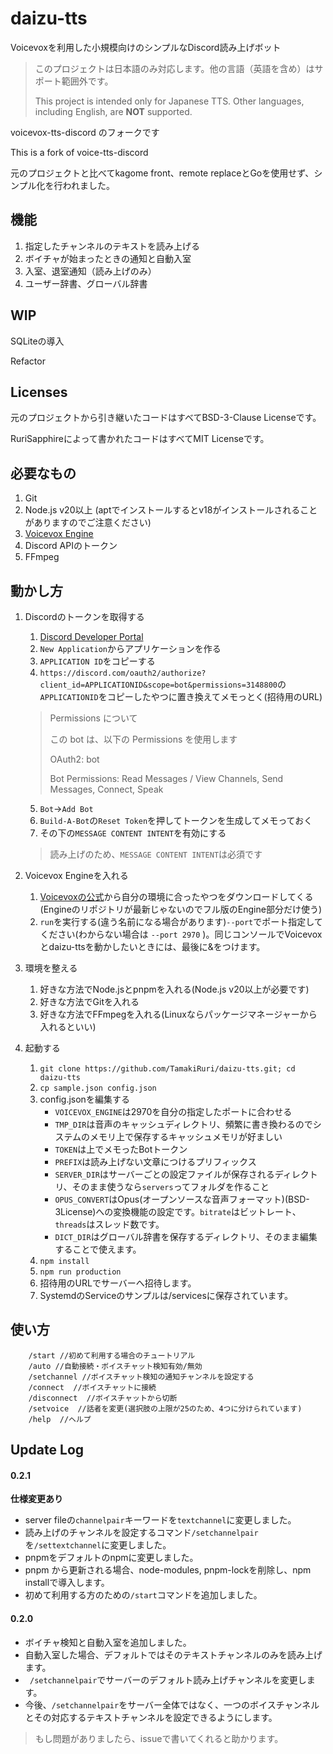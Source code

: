 # daizu-tts

Voicevoxを利用した小規模向けのシンプルなDiscord読み上げボット

> このプロジェクトは日本語のみ対応します。他の言語（英語を含め）はサポート範囲外です。
>
> This project is intended only for Japanese TTS. Other languages, including English, are **NOT** supported.

voicevox-tts-discord のフォークです

This is a fork of voice-tts-discord

元のプロジェクトと比べてkagome front、remote replaceとGoを使用せず、シンプル化を行われました。

## 機能

1. 指定したチャンネルのテキストを読み上げる
2. ボイチャが始まったときの通知と自動入室
3. 入室、退室通知（読み上げのみ）
4. ユーザー辞書、グローバル辞書

## WIP

SQLiteの導入

Refactor

## Licenses

元のプロジェクトから引き継いたコードはすべてBSD-3-Clause Licenseです。

RuriSapphireによって書かれたコードはすべてMIT Licenseです。

## 必要なもの

1. Git
2. Node.js  v20以上 (aptでインストールするとv18がインストールされることがありますのでご注意ください)
3. [Voicevox Engine](https://github.com/VOICEVOX/voicevox_engine/)
4. Discord APIのトークン
5. FFmpeg

<!--

1. メモリ上に乗ったキャッシュ用ディレクトリがあると良い
    - Linuxなら/tmpで良い気がする

-->

## 動かし方

1. Discordのトークンを取得する
    1. [Discord Developer Portal](https://discord.com/developers/applications )
    2. `New Application`からアプリケーションを作る
    3. `APPLICATION ID`をコピーする
    4. `https://discord.com/oauth2/authorize?client_id=APPLICATIONID&scope=bot&permissions=3148800`の`APPLICATIONID`をコピーしたやつに置き換えてメモっとく(招待用のURL)

    > Permissions について
    >
    > この bot は、以下の Permissions を使用します
    >
    > OAuth2: bot
    >
    > Bot Permissions: Read Messages / View Channels, Send Messages, Connect, Speak

    5. `Bot`→`Add Bot`
    6. `Build-A-Bot`の`Reset Token`を押してトークンを生成してメモっておく
    7. その下の`MESSAGE CONTENT INTENT`を有効にする
    > 読み上げのため、`MESSAGE CONTENT INTENT`は必須です
2. Voicevox Engineを入れる
    1. [Voicevoxの公式](https://voicevox.hiroshiba.jp/ )から自分の環境に合ったやつをダウンロードしてくる(Engineのリポジトリが最新じゃないのでフル版のEngine部分だけ使う)
    2. `run`を実行する(違う名前になる場合があります)`--port`でポート指定してください(わからない場合は `--port 2970` )。同じコンソールでVoicevoxとdaizu-ttsを動かしたいときには、最後に&をつけます。
3. 環境を整える
    1. 好きな方法でNode.jsとpnpmを入れる(Node.js v20以上が必要です) 
    2. 好きな方法でGitを入れる
    3. 好きな方法でFFmpegを入れる(Linuxならパッケージマネージャーから入れるといい)
4. 起動する
    1. `git clone https://github.com/TamakiRuri/daizu-tts.git; cd daizu-tts`
    2. `cp sample.json config.json`
    3. config.jsonを編集する
        - `VOICEVOX_ENGINE`は2970を自分の指定したポートに合わせる
        - `TMP_DIR`は音声のキャッシュディレクトリ、頻繁に書き換わるのでシステムのメモリ上で保存するキャッシュメモリが好ましい
        - `TOKEN`は上でメモったBotトークン
        - `PREFIX`は読み上げない文章につけるプリフィックス
        - `SERVER_DIR`はサーバーごとの設定ファイルが保存されるディレクトリ、そのまま使うなら`servers`ってフォルダを作ること
        - `OPUS_CONVERT`はOpus(オープンソースな音声フォーマット)(BSD-3License)への変換機能の設定です。`bitrate`はビットレート、`threads`はスレッド数です。
        - `DICT_DIR`はグローバル辞書を保存するディレクトリ、そのまま編集することで使えます。
    4. `npm install`
    5. `npm run production`
    6. 招待用のURLでサーバーへ招待します。
    7. SystemdのServiceのサンプルは/servicesに保存されています。

## 使い方

```
    /start //初めて利用する場合のチュートリアル
    /auto //自動接続・ボイスチャット検知有効/無効
    /setchannel //ボイスチャット検知の通知チャンネルを設定する
    /connect  //ボイスチャットに接続
    /disconnect  //ボイスチャットから切断
    /setvoice  //話者を変更(選択肢の上限が25のため、4つに分けられています)
    /help  //ヘルプ

```

## Update Log

#### 0.2.1

**仕様変更あり**

- server fileの`channelpair`キーワードを`textchannel`に変更しました。
- 読み上げのチャンネルを設定するコマンド`/setchannelpair`を`/settextchannel`に変更しました。
- pnpmをデフォルトのnpmに変更しました。
- pnpm から更新される場合、node-modules, pnpm-lockを削除し、npm installで導入します。
- 初めて利用する方のための`/start`コマンドを追加しました。

#### 0.2.0

- ボイチャ検知と自動入室を追加しました。
- 自動入室した場合、デフォルトではそのテキストチャンネルのみを読み上げます。
- ` /setchannelpair`でサーバーのデフォルト読み上げチャンネルを変更します。
- 今後、`/setchannelpair`をサーバー全体ではなく、一つのボイスチャンネルとその対応するテキストチャンネルを設定できるようにします。

> もし問題がありましたら、issueで書いてくれると助かります。

<!--
## dictionaries以下のファイルについて
Kagome frontで利用されている形態素解析辞書、Neologd辞書はネット辞書であるというその性質上、間違った読み、自動化のミスによる異常な読み、極端に特定の界隈に偏った略語、一般的ではあるが問題のある略語などを含みます。

このボットでは対策として置換時に辞書上の表現と完全一致でマッチさせ、英字の場合は更に3文字以上の場合のみマッチにする対策を取っていますが、それでもおかしい読みがある場合の対策にKagomeの分かち書き単位で置換する辞書を用意しています。

`dictionaries/fix_neologd.json`はボット運用時に判明した怪しい読みを比較的普通の読みに置換する目的でリポジトリに含まれています。

`dictionaries/lite_neologd.json`は面白くないやつだけ直す目的で利用できます。

このファイルは[CC0 1.0](https://creativecommons.org/publicdomain/zero/1.0/deed.ja ) または [NYSL 0.9982](https://www.kmonos.net/nysl/ )で利用できます。
-->